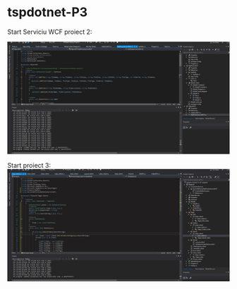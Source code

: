 # tspdotnet-P3

Start Serviciu WCF proiect 2:

![](assets/serviciuWCF.gif)

Start proiect 3:
![](assets/p3-demo.gif)

